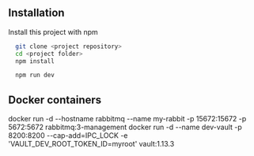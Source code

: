 ## Installation

Install this project with npm

```bash
  git clone <project repository>
  cd <project folder>
  npm install

  npm run dev

```

## Docker containers

docker run -d --hostname rabbitmq --name my-rabbit -p 15672:15672 -p 5672:5672 rabbitmq:3-management 
docker run -d --name dev-vault -p 8200:8200 --cap-add=IPC_LOCK -e 'VAULT_DEV_ROOT_TOKEN_ID=myroot' vault:1.13.3
